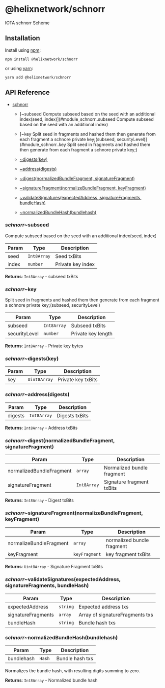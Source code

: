 # @helixnetwork/schnorr

IOTA schnorr Scheme

## Installation

Install using [npm](https://www.npmjs.org/):
```
npm install @helixnetwork/schnorr
```

or using [yarn](https://yarnpkg.com/):

```
yarn add @helixnetwork/schnorr
```

## API Reference

    
* [schnorr](#module_schnorr)

    * [~subseed
Compute subseed based on the seed with an additional index(seed, index)](#module_schnorr..subseed
Compute subseed based on the seed with an additional index)

    * [~key
Split seed in fragments and hashed them then generate from each fragment a schnore private key;(subseed, securityLevel)](#module_schnorr..key
Split seed in fragments and hashed them then generate from each fragment a schnore private key;)

    * [~digests(key)](#module_schnorr..digests)

    * [~address(digests)](#module_schnorr..address)

    * [~digest(normalizedBundleFragment, signatureFragment)](#module_schnorr..digest)

    * [~signatureFragment(normalizeBundleFragment, keyFragment)](#module_schnorr..signatureFragment)

    * [~validateSignatures(expectedAddress, signatureFragments, bundleHash)](#module_schnorr..validateSignatures)

    * [~normalizedBundleHash(bundlehash)](#module_schnorr..normalizedBundleHash)


<a name="module_schnorr..subseed
Compute subseed based on the seed with an additional index"></a>

### *schnorr*~subseed
Compute subseed based on the seed with an additional index(seed, index)

| Param | Type | Description |
| --- | --- | --- |
| seed | <code>Int8Array</code> | Seed txBits |
| index | <code>number</code> | Private key index |

**Returns**: <code>Int8Array</code> - subseed txBits  
<a name="module_schnorr..key
Split seed in fragments and hashed them then generate from each fragment a schnore private key;"></a>

### *schnorr*~key
Split seed in fragments and hashed them then generate from each fragment a schnore private key;(subseed, securityLevel)

| Param | Type | Description |
| --- | --- | --- |
| subseed | <code>Int8Array</code> | Subseed txBits |
| securityLevel | <code>number</code> | Private key length |

**Returns**: <code>Int8Array</code> - Private key bytes  
<a name="module_schnorr..digests"></a>

### *schnorr*~digests(key)

| Param | Type | Description |
| --- | --- | --- |
| key | <code>Uint8Array</code> | Private key txBits |

<a name="module_schnorr..address"></a>

### *schnorr*~address(digests)

| Param | Type | Description |
| --- | --- | --- |
| digests | <code>Int8Array</code> | Digests txBits |

**Returns**: <code>Int8Array</code> - Address txBits  
<a name="module_schnorr..digest"></a>

### *schnorr*~digest(normalizedBundleFragment, signatureFragment)

| Param | Type | Description |
| --- | --- | --- |
| normalizedBundleFragment | <code>array</code> | Normalized bundle fragment |
| signatureFragment | <code>Int8Array</code> | Signature fragment txBits |

**Returns**: <code>Int8Array</code> - Digest txBits  
<a name="module_schnorr..signatureFragment"></a>

### *schnorr*~signatureFragment(normalizeBundleFragment, keyFragment)

| Param | Type | Description |
| --- | --- | --- |
| normalizeBundleFragment | <code>array</code> | normalized bundle fragment |
| keyFragment | <code>keyFragment</code> | key fragment txBits |

**Returns**: <code>Uint8Array</code> - Signature Fragment txBits  
<a name="module_schnorr..validateSignatures"></a>

### *schnorr*~validateSignatures(expectedAddress, signatureFragments, bundleHash)

| Param | Type | Description |
| --- | --- | --- |
| expectedAddress | <code>string</code> | Expected address txs |
| signatureFragments | <code>array</code> | Array of signatureFragments txs |
| bundleHash | <code>string</code> | Bundle hash txs |


<a name="module_schnorr..normalizedBundleHash"></a>

### *schnorr*~normalizedBundleHash(bundlehash)

| Param | Type | Description |
| --- | --- | --- |
| bundlehash | <code>Hash</code> | Bundle hash txs |

Normalizes the bundle hash, with resulting digits summing to zero.

**Returns**: <code>Int8Array</code> - Normalized bundle hash  
